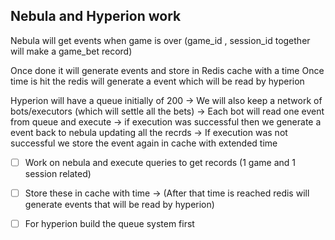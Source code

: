 ## Nebula and Hyperion work

Nebula will get events when game is over (game_id , session_id together will make a game_bet record)

Once done it will generate events and store in Redis cache  with a time
Once time is hit the redis will generate a event which will be read by hyperion


Hyperion will have a queue initially of 200 
    -> We will also keep a network of bots/executors (which will settle all the bets)
        -> Each bot will read one event from queue and execute -> if execution was successful  then we generate a event back to nebula updating all the recrds
        -> If execution was not successful we store the event again in cache with extended time


- [ ] Work on nebula and execute queries to get records (1 game and 1 session related) 
- [ ] Store these in cache with time -> (After that time is reached redis will generate events that will be read by hyperion)


- [ ] For hyperion build the queue system first

